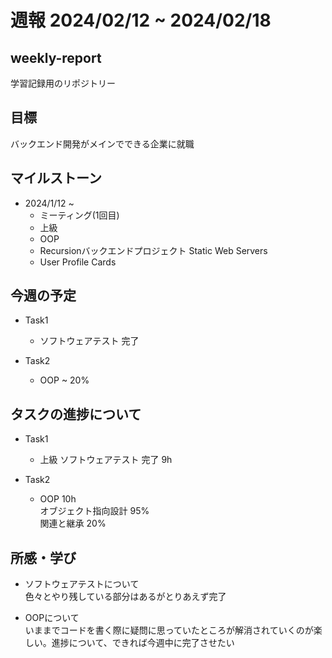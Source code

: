 # 週報 2024/02/12 ~ 2024/02/18

## weekly-report
学習記録用のリポジトリー

## 目標
バックエンド開発がメインでできる企業に就職

## マイルストーン
- 2024/1/12 ~
    - ミーティング(1回目)
    - 上級
    - OOP
    - Recursionバックエンドプロジェクト Static Web Servers
    - User Profile Cards

## 今週の予定
- Task1
    - ソフトウェアテスト 完了

- Task2
    - OOP ~ 20%

## タスクの進捗について
- Task1
    - 上級 ソフトウェアテスト 完了 9h

- Task2
    - OOP 10h  
    オブジェクト指向設計 95%     
    関連と継承 20%

## 所感・学び
- ソフトウェアテストについて  
色々とやり残している部分はあるがとりあえず完了

- OOPについて  
いままでコードを書く際に疑問に思っていたところが解消されていくのが楽しい。進捗について、できれば今週中に完了させたい
